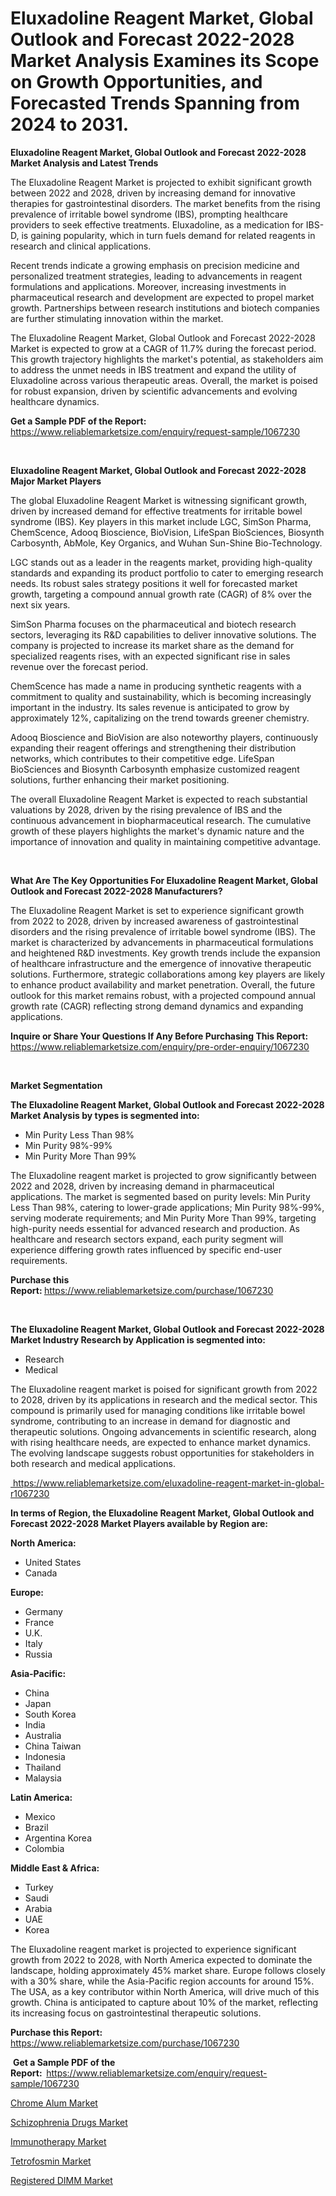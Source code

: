 <p><h1>Eluxadoline Reagent Market, Global Outlook and Forecast 2022-2028 Market Analysis Examines its Scope on Growth Opportunities, and Forecasted Trends Spanning from 2024 to 2031.</h1></p><p><strong>Eluxadoline Reagent Market, Global Outlook and Forecast 2022-2028 Market Analysis and Latest Trends</strong></p>
<p><p>The Eluxadoline Reagent Market is projected to exhibit significant growth between 2022 and 2028, driven by increasing demand for innovative therapies for gastrointestinal disorders. The market benefits from the rising prevalence of irritable bowel syndrome (IBS), prompting healthcare providers to seek effective treatments. Eluxadoline, as a medication for IBS-D, is gaining popularity, which in turn fuels demand for related reagents in research and clinical applications.</p><p>Recent trends indicate a growing emphasis on precision medicine and personalized treatment strategies, leading to advancements in reagent formulations and applications. Moreover, increasing investments in pharmaceutical research and development are expected to propel market growth. Partnerships between research institutions and biotech companies are further stimulating innovation within the market.</p><p>The Eluxadoline Reagent Market, Global Outlook and Forecast 2022-2028 Market is expected to grow at a CAGR of 11.7% during the forecast period. This growth trajectory highlights the market's potential, as stakeholders aim to address the unmet needs in IBS treatment and expand the utility of Eluxadoline across various therapeutic areas. Overall, the market is poised for robust expansion, driven by scientific advancements and evolving healthcare dynamics.</p></p>
<p><strong>Get a Sample PDF of the Report:&nbsp;</strong> <a href="https://www.reliablemarketsize.com/enquiry/request-sample/1067230">https://www.reliablemarketsize.com/enquiry/request-sample/1067230</a></p>
<p>&nbsp;</p>
<p><strong>Eluxadoline Reagent Market, Global Outlook and Forecast 2022-2028 Major Market Players</strong></p>
<p><p>The global Eluxadoline Reagent Market is witnessing significant growth, driven by increased demand for effective treatments for irritable bowel syndrome (IBS). Key players in this market include LGC, SimSon Pharma, ChemScence, Adooq Bioscience, BioVision, LifeSpan BioSciences, Biosynth Carbosynth, AbMole, Key Organics, and Wuhan Sun-Shine Bio-Technology. </p><p>LGC stands out as a leader in the reagents market, providing high-quality standards and expanding its product portfolio to cater to emerging research needs. Its robust sales strategy positions it well for forecasted market growth, targeting a compound annual growth rate (CAGR) of 8% over the next six years. </p><p>SimSon Pharma focuses on the pharmaceutical and biotech research sectors, leveraging its R&D capabilities to deliver innovative solutions. The company is projected to increase its market share as the demand for specialized reagents rises, with an expected significant rise in sales revenue over the forecast period.</p><p>ChemScence has made a name in producing synthetic reagents with a commitment to quality and sustainability, which is becoming increasingly important in the industry. Its sales revenue is anticipated to grow by approximately 12%, capitalizing on the trend towards greener chemistry.</p><p>Adooq Bioscience and BioVision are also noteworthy players, continuously expanding their reagent offerings and strengthening their distribution networks, which contributes to their competitive edge. LifeSpan BioSciences and Biosynth Carbosynth emphasize customized reagent solutions, further enhancing their market positioning.</p><p>The overall Eluxadoline Reagent Market is expected to reach substantial valuations by 2028, driven by the rising prevalence of IBS and the continuous advancement in biopharmaceutical research. The cumulative growth of these players highlights the market's dynamic nature and the importance of innovation and quality in maintaining competitive advantage.</p></p>
<p>&nbsp;</p>
<p><strong>What Are The Key Opportunities For Eluxadoline Reagent Market, Global Outlook and Forecast 2022-2028 Manufacturers?</strong></p>
<p><p>The Eluxadoline Reagent Market is set to experience significant growth from 2022 to 2028, driven by increased awareness of gastrointestinal disorders and the rising prevalence of irritable bowel syndrome (IBS). The market is characterized by advancements in pharmaceutical formulations and heightened R&D investments. Key growth trends include the expansion of healthcare infrastructure and the emergence of innovative therapeutic solutions. Furthermore, strategic collaborations among key players are likely to enhance product availability and market penetration. Overall, the future outlook for this market remains robust, with a projected compound annual growth rate (CAGR) reflecting strong demand dynamics and expanding applications.</p></p>
<p><strong>Inquire or Share Your Questions If Any Before Purchasing This Report:</strong> <a href="https://www.reliablemarketsize.com/enquiry/pre-order-enquiry/1067230">https://www.reliablemarketsize.com/enquiry/pre-order-enquiry/1067230</a></p>
<p>&nbsp;</p>
<p><strong>Market Segmentation</strong></p>
<p><strong>The Eluxadoline Reagent Market, Global Outlook and Forecast 2022-2028 Market Analysis by types is segmented into:</strong></p>
<p><ul><li>Min Purity Less Than 98%</li><li>Min Purity 98%-99%</li><li>Min Purity More Than 99%</li></ul></p>
<p><p>The Eluxadoline reagent market is projected to grow significantly between 2022 and 2028, driven by increasing demand in pharmaceutical applications. The market is segmented based on purity levels: Min Purity Less Than 98%, catering to lower-grade applications; Min Purity 98%-99%, serving moderate requirements; and Min Purity More Than 99%, targeting high-purity needs essential for advanced research and production. As healthcare and research sectors expand, each purity segment will experience differing growth rates influenced by specific end-user requirements.</p></p>
<p><strong>Purchase this Report:&nbsp;</strong><a href="https://www.reliablemarketsize.com/purchase/1067230">https://www.reliablemarketsize.com/purchase/1067230</a></p>
<p>&nbsp;</p>
<p><strong>The Eluxadoline Reagent Market, Global Outlook and Forecast 2022-2028 Market Industry Research by Application is segmented into:</strong></p>
<p><ul><li>Research</li><li>Medical</li></ul></p>
<p><p>The Eluxadoline reagent market is poised for significant growth from 2022 to 2028, driven by its applications in research and the medical sector. This compound is primarily used for managing conditions like irritable bowel syndrome, contributing to an increase in demand for diagnostic and therapeutic solutions. Ongoing advancements in scientific research, along with rising healthcare needs, are expected to enhance market dynamics. The evolving landscape suggests robust opportunities for stakeholders in both research and medical applications.</p></p>
<p><a href="https://www.reliablemarketsize.com/eluxadoline-reagent-market-in-global-r1067230">&nbsp;https://www.reliablemarketsize.com/eluxadoline-reagent-market-in-global-r1067230</a></p>
<p><strong>In terms of Region, the Eluxadoline Reagent Market, Global Outlook and Forecast 2022-2028 Market Players available by Region are:</strong></p>
<p>
    <p> <strong> North America: </strong>
        <ul>
            <li>United States</li>
            <li>Canada</li>
        </ul>
        </p> 
    <p> <strong> Europe: </strong>
        <ul>
            <li>Germany</li>
            <li>France</li>
            <li>U.K.</li>
            <li>Italy</li>
            <li>Russia</li>
        </ul>
        </p> 
    <p> <strong> Asia-Pacific: </strong>
        <ul>
            <li>China</li>
            <li>Japan</li>
            <li>South Korea</li>
            <li>India</li>
            <li>Australia</li>
            <li>China Taiwan</li>
            <li>Indonesia</li>
            <li>Thailand</li>
            <li>Malaysia</li>
        </ul>
        </p> 
    <p> <strong> Latin America: </strong>
        <ul>
            <li>Mexico</li>
            <li>Brazil</li>
            <li>Argentina Korea</li>
            <li>Colombia</li>
        </ul>
        </p> 
    <p> <strong> Middle East & Africa: </strong>
        <ul>
            <li>Turkey</li>
            <li>Saudi</li>
            <li>Arabia</li>
            <li>UAE</li>
            <li>Korea</li>
        </ul>
    </p>
    </p>
<p><p>The Eluxadoline reagent market is projected to experience significant growth from 2022 to 2028, with North America expected to dominate the landscape, holding approximately 45% market share. Europe follows closely with a 30% share, while the Asia-Pacific region accounts for around 15%. The USA, as a key contributor within North America, will drive much of this growth. China is anticipated to capture about 10% of the market, reflecting its increasing focus on gastrointestinal therapeutic solutions.</p></p>
<p><strong>Purchase this Report: </strong><a href="https://www.reliablemarketsize.com/purchase/1067230">https://www.reliablemarketsize.com/purchase/1067230</a></p>
<p>&nbsp;<strong>Get a Sample PDF of the Report:&nbsp;&nbsp;</strong><a href="https://www.reliablemarketsize.com/enquiry/request-sample/1067230">https://www.reliablemarketsize.com/enquiry/request-sample/1067230</a></p>
<p><strong></strong></p>
<p><p><a href="https://issuu.com/reportprime-2/docs/chrome-alum-market-size-2030.pptx_cac59c425a4eaa">Chrome Alum Market</a></p><p><a href="https://www.linkedin.com/pulse/global-perspectives-schizophrenia-drugs-market-trends-zakme?trackingId=MVO3W6YUTeOivk%2Fm8kSnUg%3D%3D">Schizophrenia Drugs Market</a></p><p><a href="https://www.linkedin.com/pulse/immunotherapy-market-share-new-trends-analysis-its-type-application-7kyie?trackingId=IztDMZ5JTeWoeaaZ0UWbMQ%3D%3D">Immunotherapy Market</a></p><p><a href="https://issuu.com/reportprime-2/docs/tetrofosmin-market-size-2030.pptx_15495e6f8e68b6">Tetrofosmin Market</a></p><p><a href="https://medium.com/@charles.paige7455/what-is-registered-dimm-market-1475d29cf038">Registered DIMM Market</a></p></p>